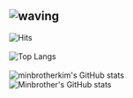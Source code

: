 ![waving](https://capsule-render.vercel.app/api?type=waving&height=200&text=Minbro's+GitHub&animation=fadeIn&fontSize=50&fontAlignY=40&fontColor=ffffff&color=6994CDEE)  
--
![Hits](https://hits.seeyoufarm.com/api/count/incr/badge.svg?url=https%3A%2F%2Fgithub.com%2Fminbrotherkim&count_bg=%236994CDEE&title_bg=%23555555&icon=&icon_color=%23E7E7E7&title=%EB%B0%A9%EB%AC%B8%EC%9E%90%EC%88%98&edge_flat=false)  
<br />
![Top Langs](https://github-readme-stats.vercel.app/api/top-langs/?username=minbrotherkim&layout=compact)  
<br />
![minbrotherkim's GitHub stats](https://github-readme-stats.vercel.app/api?username=minbrotherkim&include_all_commits=true&show_icons=true&bg_color=00000000)  
![Minbrother's GitHub stats](https://github-readme-stats.vercel.app/api?username=Minbrother&include_all_commits=true&show_icons=true&bg_color=00000000)  

<!--
**minbrotherkim/minbrotherkim** is a ✨ _special_ ✨ repository because its `README.md` (this file) appears on your GitHub profile.

Here are some ideas to get you started:

- 🔭 I’m currently working on ...
- 🌱 I’m currently learning ...
- 👯 I’m looking to collaborate on ...
- 🤔 I’m looking for help with ...
- 💬 Ask me about ...
- 📫 How to reach me: ...
- 😄 Pronouns: ...
- ⚡ Fun fact: ...
-->
